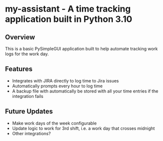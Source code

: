 # my-assistant - A time tracking application built in Python 3.10

## Overview

This is a basic PySimpleGUI application built to help automate tracking work logs for the work day.

## Features

- Integrates with JIRA directly to log time to Jira issues
- Automatically prompts every hour to log time
- A backup file with automatically be stored with all your time entries if the integration fails

## Future Updates

- Make work days of the week configurable
- Update logic to work for 3rd shift, i.e. a work day that crosses midnight
- Other integrations?
